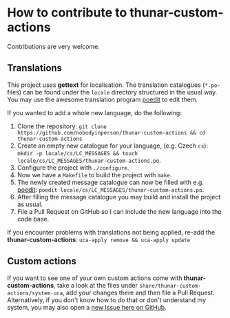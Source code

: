 # How to contribute to thunar-custom-actions

Contributions are very welcome.

## Translations

This project uses **gettext** for localisation. The translation catalogues (`*.po`-files) can be found under the `locale` directory structured in the usual way. You may use the awesome translation program [poedit](https://github.com/vslavik/poedit) to edit them.

If you wanted to add a whole new language, do the following:

1. Clone the repository: `git clone https://github.com/nobodyinperson/thunar-custom-actions && cd thunar-custom-actions`
2. Create an empty new catalogue for your language, (e.g. Czech `cs`): `mkdir -p locale/cs/LC_MESSAGES && touch locale/cs/LC_MESSAGES/thunar-custom-actions.po`.
3. Configure the project with `./configure`.
4. Now we have a `Makefile` to build the project with `make`.
5. The newly created message catalogue can now be filled with e.g. [poedit](https://github.com/vslavik/poedit): `poedit locale/cs/LC_MESSAGES/thunar-custom-actions.po`.
6. After filling the message catalogue you may build and install the project as usual.
7. File a Pull Request on GitHub so I can include the new language into the code base.

If you encounter problems with translations not being applied, re-add the **thunar-custom-actions**: `uca-apply remove && uca-apply update`

## Custom actions

If you want to see one of your own custom actions come with **thunar-custom-actions**, take a look at the files under `share/thunar-custom-actions/system-uca`, add your changes there and then file a Pull Request. Alternatively, if you don't know how to do that or don't understand my system, you may also open a [new Issue here on GitHub](https://github.com/nobodyinperson/thunar-custom-actions/issues/new).
